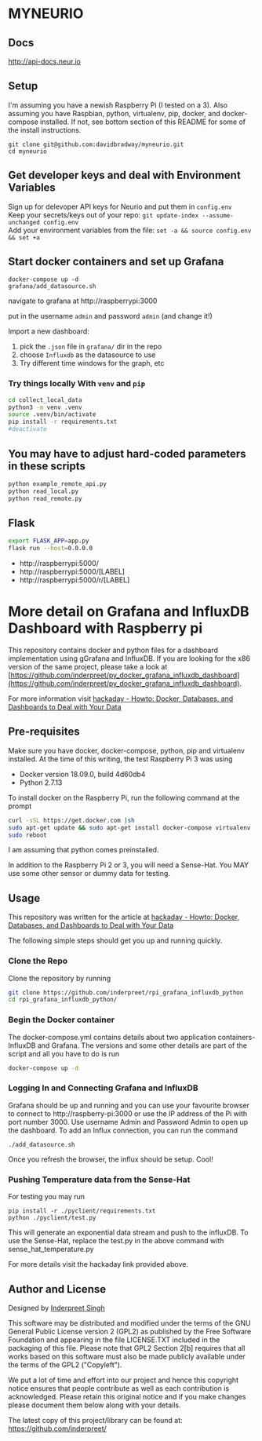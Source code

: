 # MYNEURIO

## Docs

http://api-docs.neur.io

## Setup

I'm assuming you have a newish Raspberry Pi (I tested on a 3). Also assuming you have Raspbian, python, virtualenv, pip, docker, and docker-compose installed. If not, see bottom section of this README for some of the install instructions.

`git clone git@github.com:davidbradway/myneurio.git`  
`cd myneurio`  

## Get developer keys and deal with Environment Variables

Sign up for delevoper API keys for Neurio and put them in `config.env`  
Keep your secrets/keys out of your repo: 
`git update-index --assume-unchanged config.env`  
Add your environment variables from the file: 
`set -a && source config.env && set +a`  

## Start docker containers and set up Grafana

`docker-compose up -d`  
`grafana/add_datasource.sh`  

navigate to grafana at http://raspberrypi:3000

put in the username `admin` and password `admin` (and change it!)

Import a new dashboard:
1. pick the `.json` file in `grafana/` dir in the repo
2. choose `Influxdb` as the datasource to use  
3. Try different time windows for the graph, etc

### Try things locally With `venv` and `pip`

```bash
cd collect_local_data
python3 -m venv .venv
source .venv/bin/activate
pip install -r requirements.txt
#deactivate
```

## You may have to adjust hard-coded parameters in these scripts

```bash
python example_remote_api.py
python read_local.py
python read_remote.py
```

## Flask

```bash
export FLASK_APP=app.py
flask run --host=0.0.0.0
```
- http://raspberrypi:5000/
- http://raspberrypi:5000/[LABEL]
- http://raspberrypi:5000/r/[LABEL]

# More detail on Grafana and InfluxDB Dashboard with Raspberry pi

This repository contains docker and python files for a dashboard implementation using gGrafana and InfluxDB. If you are looking for the x86 version of the same project, please take a look at [https://github.com/inderpreet/py_docker_grafana_influxdb_dashboard](https://github.com/inderpreet/py_docker_grafana_influxdb_dashboard).

For more information visit [hackaday - 
Howto: Docker, Databases, and Dashboards to Deal with Your Data](https://hackaday.com/2019/01/23/howto-docker-databases-and-dashboards-to-deal-with-your-data/)

## Pre-requisites

Make sure you have docker, docker-compose, python, pip and virtualenv installed. At the time of this writing, the test Raspberry Pi 3 was using

- Docker version 18.09.0, build 4d60db4
- Python 2.7.13

To install docker on the Raspberry Pi, run the following command at the prompt

```bash
curl -sSL https://get.docker.com |sh
sudo apt-get update && sudo apt-get install docker-compose virtualenv
sudo reboot
```

I am assuming that python comes preinstalled.

In addition to the Raspberry Pi 2 or 3, you will need a Sense-Hat. You MAY use some other sensor or dummy data for testing.

## Usage

This repository was written for the article at [hackaday - 
Howto: Docker, Databases, and Dashboards to Deal with Your Data](https://hackaday.com/2019/01/23/howto-docker-databases-and-dashboards-to-deal-with-your-data/)

The following simple steps should get you up and running quickly.

### Clone the Repo

Clone the repository by running 

```bash
git clone https://github.com/inderpreet/rpi_grafana_influxdb_python
cd rpi_grafana_influxdb_python/
```

### Begin the Docker container

The docker-compose.yml contains details about two application containers- InfluxDB and Grafana. The versions and some other details are part of the script and all you have to do is run

```bash
docker-compose up -d
```

### Logging In and Connecting Grafana and InfluxDB

Grafana should be up and running and you can use your favourite browser to connect to http://raspberry-pi:3000  or use the IP address of the Pi with port number 3000. Use username Admin and Password Admin to open up the dashboard. To add an Influx connection, you can run the command

```
./add_datasource.sh
```

Once you refresh the browser, the influx should be setup. Cool!

### Pushing Temperature data from the Sense-Hat

For testing you may run 

```
pip install -r ./pyclient/requirements.txt
python ./pyclient/test.py 
```

This will generate an exponential data stream and push to the influxDB. To use the Sense-Hat, replace the test.py in the above command with sense_hat_temperature.py 

For more details visit the hackaday link provided above.

## Author and License

Designed by [Inderpreet Singh](https://inderpreet.github.io)

This software may be distributed and modified under the terms of the GNU
General Public License version 2 (GPL2) as published by the Free Software
Foundation and appearing in the file LICENSE.TXT included in the packaging of
this file. Please note that GPL2 Section 2[b] requires that all works based
on this software must also be made publicly available under the terms of
the GPL2 ("Copyleft").

We put a lot of time and effort into our project and hence this copyright 
notice ensures that people contribute as well as each contribution is 
acknowledged. Please retain this original notice and if you make changes
please document them below along with your details.

The latest copy of this project/library can be found at: 
https://github.com/inderpreet/
